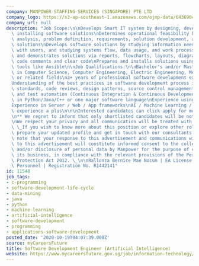 ```yaml
---
company: MANPOWER STAFFING SERVICES (SINGAPORE) PTE LTD
company_logo: https://s3-ap-southeast-1.amazonaws.com/ojmp-data/643690475fd1fdc2c79c950c10dd8a88/manpower-staffing-services.jpg
company_url: null
description: "Job Scope:\n\nDevelops Smart IT system by designing, developing, and\
  \ installing software solutions\nDetermines operational feasibility by evaluating\
  \ analysis, problem definition, requirements, solution development, and proposed\
  \ solutions\nDevelops software solutions by studying information needs, discussion\
  \ with users, and studying systems flow, data usage, and work processes\nDocuments\
  \ and demonstrates solutions via reports, flowcharts, layouts, diagrams, charts,\
  \ code comments and clear code\nPrepares and installs solutions using automated\
  \ tools like Ansible\n\nJob Qualifications:\n\nBachelor's and/or Master's degree\
  \ in Computer Science, Computer Engineering, Electric Engineering, Mechanical Engineering\
  \ or related fields\n3+ years of professional software development experience\n\
  Understanding of the best practices in software development process including coding\
  \ standards, code reviews, design patterns, source control management (github),\
  \ and test automation (Continuous Integration & Continuous Development)\nExpert\
  \ in Python/Java/C++ or one major software language\nExperience using Linux, Containers\n\
  Experience in Server / Web / App frameworks\nAI / Machine Learning / Data Mining\
  \ experience a plus\n\n\nInterested candidates can click apply for more information.\n\
  \n** We regret to inform that only shortlisted candidates will be notified. **\n\
  \nWe respect your privacy and all communication will be treated with confidentiality.\
  \ \_If you wish to know more about this position or explore other roles, please\
  \ prepare your updated profile and get in touch with our consultants.\n\nPlease\
  \ note that your response to this advertisement and communications with us pursuant\
  \ to this advertisement will constitute informed consent to the collection, use\
  \ and/or disclosure of personal data by Manpower for the purpose of carrying out\
  \ its business, in compliance with the relevant provisions of the Personal Data\
  \ Protection Act 2012. \_\n\nRallonza Bernice Mae Nocum | EA License No. 02C3423\
  \ Personnel | Registration No. R1442141"
id: 11548
job_tags:
- c-programming
- software-development-life-cycle
- data-mining
- java
- python
- machine-learning
- artificial-intelligence
- software-development
- programming
- applications-software-development
posted_date: '2020-10-19T04:07:39.000Z'
source: myCareersFuture
title: Software Development Engineer (Artificial Intelligence)
website: https://www.mycareersfuture.gov.sg/job/information-technology/software-development-engineer-manpower-staffing-services-6e7c4e8bcef6ae83268cbdf02700e4ae
---
```

